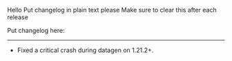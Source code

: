 Hello
Put changelog in plain text please
Make sure to clear this after each release

Put changelog here:

-----------------
- Fixed a critical crash during datagen on 1.21.2+.
